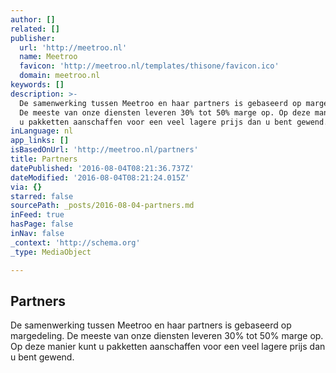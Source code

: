 ```yaml
---
author: []
related: []
publisher:
  url: 'http://meetroo.nl'
  name: Meetroo
  favicon: 'http://meetroo.nl/templates/thisone/favicon.ico'
  domain: meetroo.nl
keywords: []
description: >-
  De samenwerking tussen Meetroo en haar partners is gebaseerd op margedeling.
  De meeste van onze diensten leveren 30% tot 50% marge op. Op deze manier kunt
  u pakketten aanschaffen voor een veel lagere prijs dan u bent gewend.
inLanguage: nl
app_links: []
isBasedOnUrl: 'http://meetroo.nl/partners'
title: Partners
datePublished: '2016-08-04T08:21:36.737Z'
dateModified: '2016-08-04T08:21:24.015Z'
via: {}
starred: false
sourcePath: _posts/2016-08-04-partners.md
inFeed: true
hasPage: false
inNav: false
_context: 'http://schema.org'
_type: MediaObject

---
```

<article style=""><h1>Partners</h1><p>De samenwerking tussen Meetroo en haar partners is gebaseerd op margedeling. De meeste van onze diensten leveren 30% tot 50% marge op. Op deze manier kunt u pakketten aanschaffen voor een veel lagere prijs dan u bent gewend.</p></article>